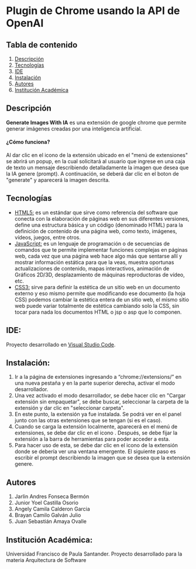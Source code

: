 

# Plugin de Chrome usando  la API de OpenAI
## Tabla de contenido 
1. [Descripción](https://github.com/JarlinFonseca/Plugin-Chrome-With-OpenAI/new/main?readme=1#descripci%C3%B3n)
2. [Tecnologías](https://github.com/JarlinFonseca/Plugin-Chrome-With-OpenAI/new/main?readme=1#tecnolog%C3%ADas)
3. [IDE](https://github.com/JarlinFonseca/Plugin-Chrome-With-OpenAI/new/main?readme=1#ide)
4. [Instalación](https://github.com/JarlinFonseca/Plugin-Chrome-With-OpenAI/new/main?readme=1#instalaci%C3%B3n)
5. [Autores](https://github.com/JarlinFonseca/Plugin-Chrome-With-OpenAI/new/main?readme=1#autores)
6. [Institución Académica](https://github.com/JarlinFonseca/Plugin-Chrome-With-OpenAI/new/main?readme=1#instituci%C3%B3n-acad%C3%A9mica)

## Descripción

**Generate Images With IA** es una extensión de google chrome que permite generar imágenes creadas por una inteligencia artificial. 
#### ¿Cómo funciona? 
Al dar clic en el icono de la extensión ubicado en el "menú de extensiones" se abrirá un popup, en la cual solicitará al usuario que ingrese en una caja de texto un mensaje describiendo detalladamente la imagen que desea que la IA genere (prompt). A continuación, se deberá dar clic en el boton de "generate" y aparecerá la imagen descrita.

## Tecnologías
+ [HTML5:](https://developer.mozilla.org/es/docs/Glossary/HTML5) es un estándar que sirve como referencia del software que conecta con la elaboración de páginas web en sus diferentes versiones, define una estructura básica y un código (denominado HTML) para la definición de contenido de una página web, como texto, imágenes, vídeos, juegos, entre otros.
+ [JavaScript:](https://developer.mozilla.org/es/docs/Learn/JavaScript/First_steps/What_is_JavaScript) es un lenguaje de programación o de secuencias de comandos que te permite implementar funciones complejas en páginas web, cada vez que una página web hace algo más que sentarse allí y mostrar información estática para que la veas, muestra oportunas actualizaciones de contenido, mapas interactivos, animación de Gráficos 2D/3D, desplazamiento de máquinas reproductoras de vídeo, etc.
+ [CSS3:](https://desarrolloweb.com/manuales/css3.html) sirve para definir la estética de un sitio web en un documento externo y eso mismo permite que modificando ese documento (la hoja CSS) podemos cambiar la estética entera de un sitio web, el mismo sitio web puede variar totalmente de estética cambiando solo la CSS, sin tocar para nada los documentos HTML o jsp o asp que lo componen.

## IDE:
Proyecto desarrollado en [Visual Studio Code](https://code.visualstudio.com/).

## Instalación:
1. Ir a la página de extensiones ingresando a “chrome://extensions/” en una nueva pestaña y en la parte superior derecha, activar el modo desarrollador.
2. Una vez activado el modo desarrollador, se debe hacer clic en "Cargar extensión sin empaquetar", se debe buscar, seleccionar la carpeta de la extensión y dar clic en "seleccionar carpeta".
3. En este punto, la extensión ya fue instalada. Se podrá ver en el panel junto con las otras extensiones que se tengan (si es el caso).
4. Cuando se carga la extensión localmente, aparecerá en el menú de extensiones, se debe dar clic en el icono . Después, se debe fijar la extensión a la barra de herramientas para poder acceder a esta.
5. Para hacer uso de esta, se debe dar clic en el icono de la extensión donde se debería ver una ventana emergente. El siguiente paso es escribir el prompt describiendo la imagen que se desea que la extensión genere.

## Autores
1. Jarlin Andres Fonseca Bermón 
2. Junior Yoel Castilla Osorio 
3. Angely Camila Calderon Garcia 
4. Brayan Camilo Galván Julio
5. Juan Sebastián Amaya Ovalle

## Institución Académica:
Universidad Francisco de Paula Santander. Proyecto desarrollado para la materia Arquitectura de Software
